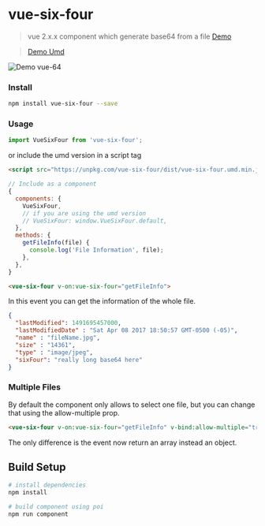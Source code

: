 # vue-six-four

> vue 2.x.x component which generate base64 from a file [Demo](https://codesandbox.io/s/94nzlkwn1o)

> [Demo Umd](https://codepen.io/eperedo/pen/WZaZxa)

![Demo vue-64](https://user-images.githubusercontent.com/461124/31588306-7eb461fc-b1b5-11e7-96ab-27fe12905330.png)

### Install

```bash
npm install vue-six-four --save
```

### Usage

```js
import VueSixFour from 'vue-six-four';
```

or include the umd version in a script tag

```html
<script src="https://unpkg.com/vue-six-four/dist/vue-six-four.umd.min.js"></script>
```

```js
// Include as a component
{
  components: {
    VueSixFour,
    // if you are using the umd version
    // VueSixFour: window.VueSixFour.default,
  },
  methods: {
    getFileInfo(file) {
      console.log('File Information', file);
    },
  },
}

```

```html
<vue-six-four v-on:vue-six-four="getFileInfo">
```

In this event you can get the information of the whole file.

```json
{
  "lastModified": 1491695457000,
  "lastModifiedDate" : "Sat Apr 08 2017 18:50:57 GMT-0500 (-05)",
  "name" : "fileName.jpg",
  "size" : "14361",
  "type" : "image/jpeg",
  "sixFour": "really long base64 here"
}
```

### Multiple Files

By default the component only allows to select one file, but you can change that using the allow-multiple
prop.

```html
<vue-six-four v-on:vue-six-four="getFileInfo" v-bind:allow-multiple="true">
```

The only difference is the event now return an array instead an object.

## Build Setup

``` bash
# install dependencies
npm install

# build component using poi
npm run component

```
